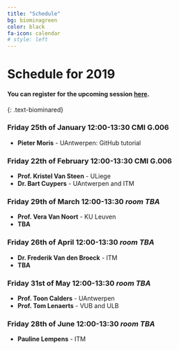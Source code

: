 ```yaml
---
title: "Schedule"
bg: biominagreen
color: black
fa-icon: calendar
# style: left
---
```


# Schedule for 2019

#### You can register for the upcoming session [here](https://goo.gl/forms/9gnNUiLWfZA59ATE2).
{: .text-biominared}

### Friday 25th of January 12:00-13:30 CMI G.006

* **Pieter Moris** - UAntwerpen: GitHub tutorial

### Friday 22th of February 12:00-13:30 CMI G.006

* **Prof. Kristel Van Steen** - ULiege
* **Dr. Bart Cuypers** - UAntwerpen and ITM

### Friday 29th of March 12:00-13:30 _room TBA_

* **Prof. Vera Van Noort** - KU Leuven
* **TBA** 

### Friday 26th of April 12:00-13:30 _room TBA_

* **Dr. Frederik Van den Broeck** - ITM
* **TBA** 

### Friday 31st of May 12:00-13:30 _room TBA_

* **Prof. Toon Calders** - UAntwerpen
* **Prof. Tom Lenaerts** - VUB and ULB

### Friday 28th of June 12:00-13:30 _room TBA_

* **Pauline Lempens**  - ITM
